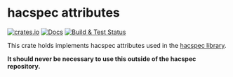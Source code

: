 # hacspec attributes

[![crates.io][crate-attributes]](https://crates.io/crates/hacspec-attributes) 
[![Docs](https://img.shields.io/badge/docs-master-blue.svg?logo=rust)](https://hacspec.github.io/hacspec/hacspec_attributes/index.html)
[![Build & Test Status][build-image]][build-link]

This crate holds implements hacspec attributes used in the [hacspec library](../../lib/).

**It should never be necessary to use this outside of the hacspec repository.**

[//]: # (badges)

[crate-attributes]: https://img.shields.io/crates/v/hacspec-attributes.svg?logo=rust
[build-image]: https://github.com/hacspec/hacspec/workflows/Build%20&%20Test/badge.svg?branch=master&event=push
[build-link]: https://github.com/hacspec/hacspec/actions?query=workflow%3A%22Build+%26+Test%22
